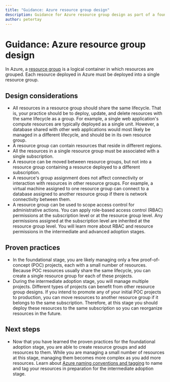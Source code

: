 ```yaml
---
title: "Guidance: Azure resource group design"
description: Guidance for Azure resource group design as part of a foundational cloud adoption strategy
author: petertay
---
```


# Guidance: Azure resource group design

In Azure, a [resource group](/azure/azure-resource-manager/resource-group-overview#resource-groups) is a logical container in which resources are grouped. Each resource deployed in Azure must be deployed into a single resource group.

## Design considerations

- All resources in a resource group should share the same lifecycle. That is, your practice should be to deploy, update, and delete resources with the same lifecycle as a group. For example, a single web application's compute resources are typically deployed as a single unit. However, a database shared with other web applications would most likely be managed in a different lifecycle, and should be in its own resource group.
- A resource group can contain resources that reside in different regions.
- All the resources in a single resource group must be associated with a single subscription. 
- A resource can be moved between resource groups, but not into a resource group containing a resource deployed to a different subscription.
- A resource's group assignment does not affect connectivity or interaction with resources in other resource groups. For example, a virtual machine assigned to one resource group can connect to a database assigned to another resource group if there is network connectivity between them.
- A resource group can be used to scope access control for administrative actions. You can apply role-based access control (RBAC) permissions at the subscription level or at the resource group level. Any permissions assigned at the subscription level are inherited at the resource group level. You will learn more about RBAC and resource permissions in the intermediate and advanced adoption stages.

## Proven practices

- In the foundational stage, you are likely managing only a few proof-of-concept (POC) projects, each with a small number of resources. Because POC resources usually share the same lifecycle, you can create a single resource group for each of these projects.
- During the intermediate adoption stage, you will manage multiple projects. Different types of projects can benefit from other resource group designs. If you intend to promote any of your initial POC projects to production, you can move resources to another resource group if it belongs to the same subscription. Therefore, at this stage you should deploy these resources to the same subscription so you can reorganize resources in the future.

## Next steps

* Now that you have learned the proven practices for the foundational adoption stage, you are able to create resource groups and add resources to them. While you are managing a small number of resources at this stage, managing them becomes more complex as you add more resources. Learn about [Azure naming conventions and tagging](/azure/architecture/best-practices/naming-conventions?toc=/azure/architecture/cloud-adoption-guide/toc.json) to name and tag your resources in preparation for the intermediate adoption stage.
